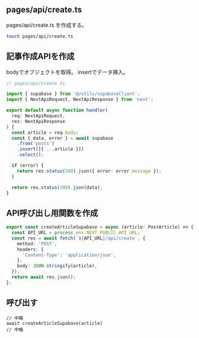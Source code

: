## pages/api/create.ts

pages/api/create.ts を作成する。

```sh
touch pages/api/create.ts
```

## 記事作成APIを作成

bodyでオブジェクトを取得。
insertでデータ挿入。

```ts
// pages/api/create.ts

import { supabase } from '@/utils/supabaseClient';
import { NextApiRequest, NextApiResponse } from 'next';

export default async function handler(
  req: NextApiRequest,
  res: NextApiResponse
) {
  const article = req.body;
  const { data, error } = await supabase
    .from('posts')
    .insert([{ ...article }])
    .select();

  if (error) {
    return res.status(500).json({ error: error.message });
  }

  return res.status(200).json(data);
}
```

## API呼び出し用関数を作成

```ts
export const createArticleSupabase = async (article: PostArticle) => {
  const API_URL = process.env.NEXT_PUBLIC_API_URL;
  const res = await fetch(`${API_URL}/api/create`, {
    method: 'POST',
    headers: {
      'Content-Type': 'application/json',
    },
    body: JSON.stringify(article),
  });
  return await res.json();
};
```

## 呼び出す

```tsx
// 中略
await createArticleSupabase(article)
// 中略
```
